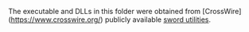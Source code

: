 The executable and DLLs in this folder were obtained from [CrossWire] (https://www.crosswire.org/) publicly available [sword utilities]( https://www.crosswire.org/ftpmirror/pub/sword/utils/). 
